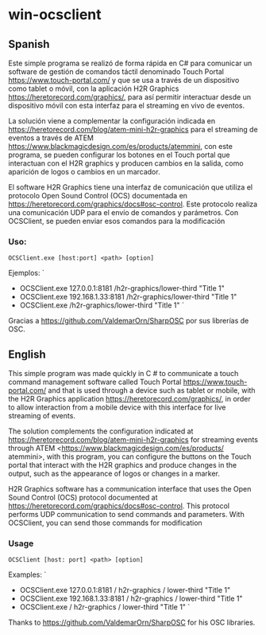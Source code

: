 # win-ocsclient

## Spanish

Este simple programa se realizó de forma rápida en C# para comunicar un software de gestión de comandos táctil denominado  Touch Portal <https://www.touch-portal.com/> y que se usa a través de un dispositivo como tablet o móvil, con la aplicación H2R Graphics <https://heretorecord.com/graphics/>, para así permitir interactuar desde un dispositivo móvil con esta interfaz para el streaming en vivo de eventos.

La solución viene a complementar la configuración indicada en https://heretorecord.com/blog/atem-mini-h2r-graphics para el streaming de eventos a través de ATEM <https://www.blackmagicdesign.com/es/products/atemmini>, con este programa, se pueden configurar los botones en el Touch portal que interactuan con el H2R graphics y producen cambios en la salida, como aparición de logos o cambios en un marcador.

El software H2R Graphics tiene una interfaz de comunicación que utiliza el protocolo Open Sound Control (OCS) documentada en <https://heretorecord.com/graphics/docs#osc-control>. Este protocolo realiza una comunicación UDP para el envío de comandos y parámetros. Con OCSClient, se pueden enviar esos comandos para la modificación


### Uso: 
`OCSClient.exe [host:port] <path> [option]`

Ejemplos:
 `
 * OCSClient.exe 127.0.0.1:8181 /h2r-graphics/lower-third "Title 1"
 * OCSClient.exe 192.168.1.33:8181 /h2r-graphics/lower-third "Title 1"
 * OCSClient.exe /h2r-graphics/lower-third "Title 1"
 `

Gracias a https://github.com/ValdemarOrn/SharpOSC por sus librerías de OSC.

## English

This simple program was made quickly in C # to communicate a touch command management software called Touch Portal <https://www.touch-portal.com/> and that is used through a device such as tablet or mobile, with the H2R Graphics application <https://heretorecord.com/graphics/>, in order to allow interaction from a mobile device with this interface for live streaming of events.

The solution complements the configuration indicated at https://heretorecord.com/blog/atem-mini-h2r-graphics for streaming events through ATEM <https://www.blackmagicdesign.com/es/products/ atemmini>, with this program, you can configure the buttons on the Touch portal that interact with the H2R graphics and produce changes in the output, such as the appearance of logos or changes in a marker.

H2R Graphics software has a communication interface that uses the Open Sound Control (OCS) protocol documented at <https://heretorecord.com/graphics/docs#osc-control>. This protocol performs UDP communication to send commands and parameters. With OCSClient, you can send those commands for modification


### Usage
`OCSClient [host: port] <path> [option]`

Examples:
 `
 * OCSClient.exe 127.0.0.1:8181 / h2r-graphics / lower-third "Title 1"
 * OCSClient.exe 192.168.1.33:8181 / h2r-graphics / lower-third "Title 1"
 * OCSClient.exe / h2r-graphics / lower-third "Title 1"
`

 Thanks to https://github.com/ValdemarOrn/SharpOSC for his OSC libraries.